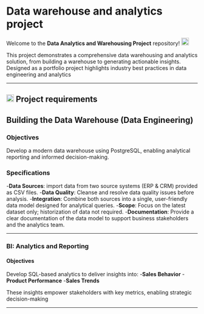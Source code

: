 # Data warehouse and analytics project

Welcome to the **Data Analytics and Warehousing Project** repository! <img width="20" height="20" alt="9888896" src="https://github.com/user-attachments/assets/6c10b3b0-e97c-41b9-b66c-fbc592b6164a" />

This project demonstrates a comprehensive data warehousing and analytics solution, from building a warehouse to generating actionable insights. Designed as a portfolio project highlights industry best practices in data engineering and analytics

---

## <img width="20" height="20" alt="10279604" src="https://github.com/user-attachments/assets/f7ae7640-4e4d-49bc-a4c7-5d38bf862052" /> Project requirements

## Building the Data Warehouse (Data Engineering)

### Objectives
Develop a modern data warehouse using PostgreSQL, enabling analytical reporting and informed decision-making.

### Specifications
-**Data Sources**: import data from two source systems (ERP & CRM) provided as CSV files.
-**Data Quality**: Cleanse and resolve data quality issues before analysis.
-**Integration**: Combine both sources into a single, user-friendly data model designed for analytical queries.
-**Scope**: Focus on the latest dataset only; historization of data not required.
-**Documentation**: Provide a clear documentation of the data model to support business stakeholders and the analytics team.

---

### BI: Analytics and Reporting

#### Objectives
Develop SQL-based analytics to deliver insights into:
-**Sales Behavior**
-**Product Performance**
-**Sales Trends**

These insights empower stakeholders with key metrics, enabling strategic decision-making

---
